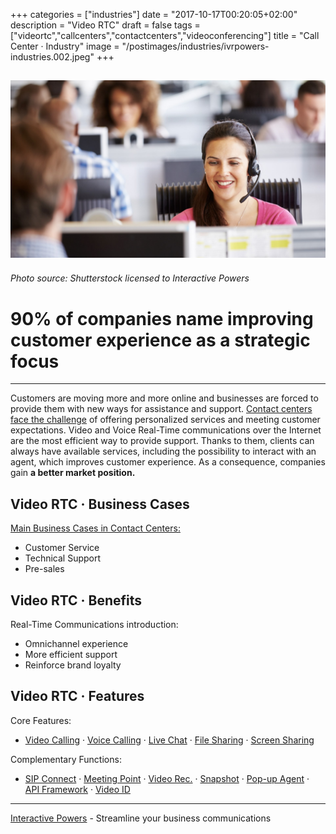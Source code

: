 +++
categories = ["industries"]
date = "2017-10-17T00:20:05+02:00"
description = "Video RTC"
draft = false
tags = ["videortc","callcenters","contactcenters","videoconferencing"]
title = "Call Center · Industry"
image = "/postimages/industries/ivrpowers-industries.002.jpeg"
+++

![girl in a call center](/postimages/industries/ivrpowers-industries.002.jpeg)
-----------
###### Photo source: Shutterstock licensed to Interactive Powers

# 90% of companies name improving customer experience as a strategic focus
---


Customers are moving more and more online and businesses are forced to provide them with new ways for assistance and support. [Contact centers face the challenge](http://blog.ivrpowers.com/post/contactcenter/contact-centers-digital-transformation/) of offering personalized services and meeting customer expectations. Video and Voice Real-Time communications over the Internet are the most efficient way to provide support. Thanks to them, clients can always have available services, including the possibility to interact with an agent, which improves customer experience. As a consequence, companies gain **a better market position.**


## Video RTC · Business Cases

[Main Business Cases in Contact Centers:](http://blog.ivrpowers.com/post/industries/industries-callcenters-cases/)

* Customer Service
* Technical Support
* Pre-sales


##	Video RTC · Benefits

Real-Time Communications introduction:

* Omnichannel experience
* More efficient support
* Reinforce brand loyalty


## Video RTC · Features

Core Features:

* [Video Calling](http://blog.ivrpowers.com/post/products/video-rtc-video-calling/) · [Voice Calling](http://blog.ivrpowers.com/post/products/video-rtc-voice-calling/) · [Live Chat](http://blog.ivrpowers.com/post/products/video-rtc-live-chat/) · [File Sharing](http://blog.ivrpowers.com/post/products/video-rtc-file-sharing/) · [Screen Sharing](http://blog.ivrpowers.com/post/products/video-rtc-screen-sharing/)

Complementary Functions:

* [SIP Connect](http://blog.ivrpowers.com/post/products/video-rtc-sip-connect/) ·  [Meeting Point](http://blog.ivrpowers.com/post/products/video-rtc-meeting-point/) · [Video Rec.](http://blog.ivrpowers.com/post/products/video-rtc-video-recording/) · [Snapshot](http://blog.ivrpowers.com/post/products/video-rtc-snapshot/) · [Pop-up Agent](http://blog.ivrpowers.com/post/products/video-rtc-pop-up-agent/) · [API Framework](http://blog.ivrpowers.com/post/products/video-rtc-api-framework/) · [Video ID](http://blog.ivrpowers.com/post/products/video-rtc-video-id/)

---
[Interactive Powers](http://www.ivrpowers.com/) - Streamline your business communications




